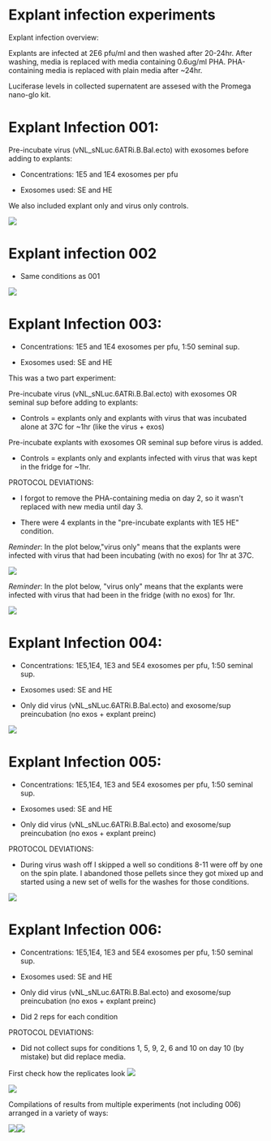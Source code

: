 Explant infection experiments
================

Explant infection overview:

Explants are infected at 2E6 pfu/ml and then washed after 20-24hr. After washing, media is replaced with media containing 0.6ug/ml PHA. PHA-containing media is replaced with plain media after ~24hr.

Luciferase levels in collected supernatent are assesed with the Promega nano-glo kit.

Explant Infection 001:
======================

Pre-incubate virus (vNL\_sNLuc.6ATRi.B.Bal.ecto) with exosomes before adding to explants:

-   Concentrations: 1E5 and 1E4 exosomes per pfu

-   Exosomes used: SE and HE

We also included explant only and virus only controls.

![](explant_infection_experiment_analysis_files/figure-markdown_github/infection%20001-1.png)

Explant infection 002
=====================

-   Same conditions as 001

![](explant_infection_experiment_analysis_files/figure-markdown_github/infection%20002-1.png)

Explant Infection 003:
======================

-   Concentrations: 1E5 and 1E4 exosomes per pfu, 1:50 seminal sup.

-   Exosomes used: SE and HE

This was a two part experiment:

Pre-incubate virus (vNL\_sNLuc.6ATRi.B.Bal.ecto) with exosomes OR seminal sup before adding to explants:

-   Controls = explants only and explants with virus that was incubated alone at 37C for ~1hr (like the virus + exos)

Pre-incubate explants with exosomes OR seminal sup before virus is added.

-   Controls = explants only and explants infected with virus that was kept in the fridge for ~1hr.

PROTOCOL DEVIATIONS:

-   I forgot to remove the PHA-containing media on day 2, so it wasn't replaced with new media until day 3.

-   There were 4 explants in the "pre-incubate explants with 1E5 HE" condition.

*Reminder*: In the plot below,"virus only" means that the explants were infected with virus that had been incubating (with no exos) for 1hr at 37C.

![](explant_infection_experiment_analysis_files/figure-markdown_github/plot%20virus+%20exo%20preinc-1.png)

*Reminder*: In the plot below, "virus only" means that the explants were infected with virus that had been in the fridge (with no exos) for 1hr.

![](explant_infection_experiment_analysis_files/figure-markdown_github/plot%20explant%20+%20exo%20preinc-1.png)

Explant Infection 004:
======================

-   Concentrations: 1E5,1E4, 1E3 and 5E4 exosomes per pfu, 1:50 seminal sup.

-   Exosomes used: SE and HE

-   Only did virus (vNL\_sNLuc.6ATRi.B.Bal.ecto) and exosome/sup preincubation (no exos + explant preinc)

![](explant_infection_experiment_analysis_files/figure-markdown_github/infection004-1.png)

Explant Infection 005:
======================

-   Concentrations: 1E5,1E4, 1E3 and 5E4 exosomes per pfu, 1:50 seminal sup.

-   Exosomes used: SE and HE

-   Only did virus (vNL\_sNLuc.6ATRi.B.Bal.ecto) and exosome/sup preincubation (no exos + explant preinc)

PROTOCOL DEVIATIONS:

-   During virus wash off I skipped a well so conditions 8-11 were off by one on the spin plate. I abandoned those pellets since they got mixed up and started using a new set of wells for the washes for those conditions.

![](explant_infection_experiment_analysis_files/figure-markdown_github/infection005-1.png)

Explant Infection 006:
======================

-   Concentrations: 1E5,1E4, 1E3 and 5E4 exosomes per pfu, 1:50 seminal sup.

-   Exosomes used: SE and HE

-   Only did virus (vNL\_sNLuc.6ATRi.B.Bal.ecto) and exosome/sup preincubation (no exos + explant preinc)

-   Did 2 reps for each condition

PROTOCOL DEVIATIONS:

-   Did not collect sups for conditions 1, 5, 9, 2, 6 and 10 on day 10 (by mistake) but did replace media.

First check how the replicates look ![](explant_infection_experiment_analysis_files/figure-markdown_github/checking%20replicates-1.png)

![](explant_infection_experiment_analysis_files/figure-markdown_github/plot%20avg%20reps-1.png)

Compilations of results from multiple experiments (not including 006) arranged in a variety of ways:

![](explant_infection_experiment_analysis_files/figure-markdown_github/compilation%20plots-1.png)![](explant_infection_experiment_analysis_files/figure-markdown_github/compilation%20plots-2.png)
